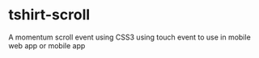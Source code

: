 # tshirt-scroll
A momentum scroll event using CSS3 using touch event to use in mobile web app or mobile app
